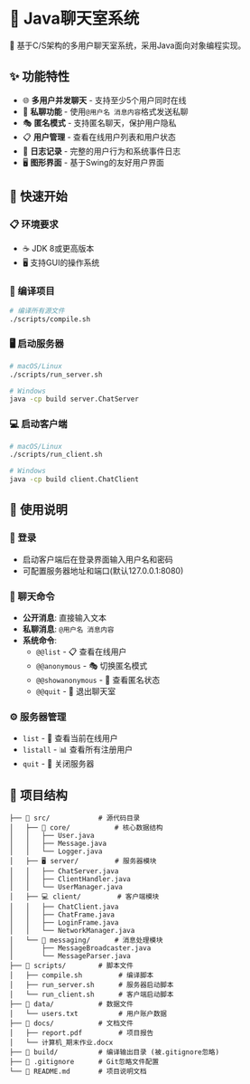 # 💬 Java聊天室系统

🚀 基于C/S架构的多用户聊天室系统，采用Java面向对象编程实现。

## ✨ 功能特性

- 🌐 **多用户并发聊天** - 支持至少5个用户同时在线
- 💬 **私聊功能** - 使用`@用户名 消息内容`格式发送私聊
- 🎭 **匿名模式** - 支持匿名聊天，保护用户隐私
- 📋 **用户管理** - 查看在线用户列表和用户状态
- 📝 **日志记录** - 完整的用户行为和系统事件日志
- 🖥️ **图形界面** - 基于Swing的友好用户界面

## 🚀 快速开始

### 📋 环境要求
- ☕ JDK 8或更高版本
- 🖥️ 支持GUI的操作系统

### 🔧 编译项目
```bash
# 编译所有源文件
./scripts/compile.sh
```

### 🖥️ 启动服务器
```bash
# macOS/Linux
./scripts/run_server.sh

# Windows
java -cp build server.ChatServer
```

### 💻 启动客户端
```bash
# macOS/Linux  
./scripts/run_client.sh

# Windows
java -cp build client.ChatClient
```

## 📖 使用说明

### 🔐 登录
- 启动客户端后在登录界面输入用户名和密码
- 可配置服务器地址和端口(默认127.0.0.1:8080)

### 💬 聊天命令
- **公开消息**: 直接输入文本
- **私聊消息**: `@用户名 消息内容`
- **系统命令**:
  - `@@list` - 📋 查看在线用户
  - `@@anonymous` - 🎭 切换匿名模式
  - `@@showanonymous` - 👀 查看匿名状态
  - `@@quit` - 🚪 退出聊天室

### ⚙️ 服务器管理
- `list` - 👥 查看当前在线用户
- `listall` - 📊 查看所有注册用户  
- `quit` - 🔴 关闭服务器

## 📁 项目结构

```
├── 📂 src/            # 源代码目录
│   ├── 🎯 core/           # 核心数据结构
│   │   ├── User.java
│   │   ├── Message.java
│   │   └── Logger.java
│   ├── 🖥️ server/         # 服务器模块
│   │   ├── ChatServer.java
│   │   ├── ClientHandler.java
│   │   └── UserManager.java
│   ├── 💻 client/         # 客户端模块
│   │   ├── ChatClient.java
│   │   ├── ChatFrame.java
│   │   ├── LoginFrame.java
│   │   └── NetworkManager.java
│   └── 📨 messaging/      # 消息处理模块
│       ├── MessageBroadcaster.java
│       └── MessageParser.java
├── 📂 scripts/        # 脚本文件
│   ├── compile.sh         # 编译脚本
│   ├── run_server.sh      # 服务器启动脚本
│   └── run_client.sh      # 客户端启动脚本
├── 📂 data/           # 数据文件
│   └── users.txt          # 用户账户数据
├── 📂 docs/           # 文档文件
│   ├── report.pdf         # 项目报告
│   └── 计算机_期末作业.docx
├── 📂 build/          # 编译输出目录 (被.gitignore忽略)
├── 📄 .gitignore      # Git忽略文件配置
└── 📄 README.md       # 项目说明文档
```
